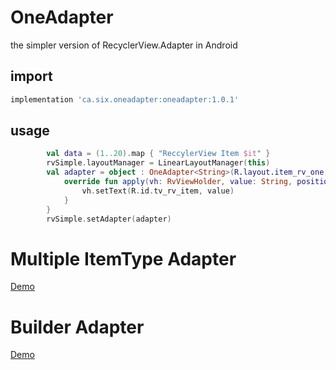 # OneAdapter
the simpler version of RecyclerView.Adapter in Android

## import
```groovy
implementation 'ca.six.oneadapter:oneadapter:1.0.1'
```

## usage
```kotlin
        val data = (1..20).map { "ReccylerView Item $it" }
        rvSimple.layoutManager = LinearLayoutManager(this)
        val adapter = object : OneAdapter<String>(R.layout.item_rv_one, data) {
            override fun apply(vh: RvViewHolder, value: String, position: Int) {
                vh.setText(R.id.tv_rv_item, value)
            }
        }
        rvSimple.setAdapter(adapter)
```


# Multiple ItemType Adapter
[Demo](https://github.com/songzhw/OneAdapter/blob/master/app/src/main/java/ca/six/oneadapter/demo/MultiAdapterDemo.kt)

# Builder Adapter
[Demo](https://github.com/songzhw/OneAdapter/tree/master/app/src/main/java/ca/six/oneadapter/demo/builder)